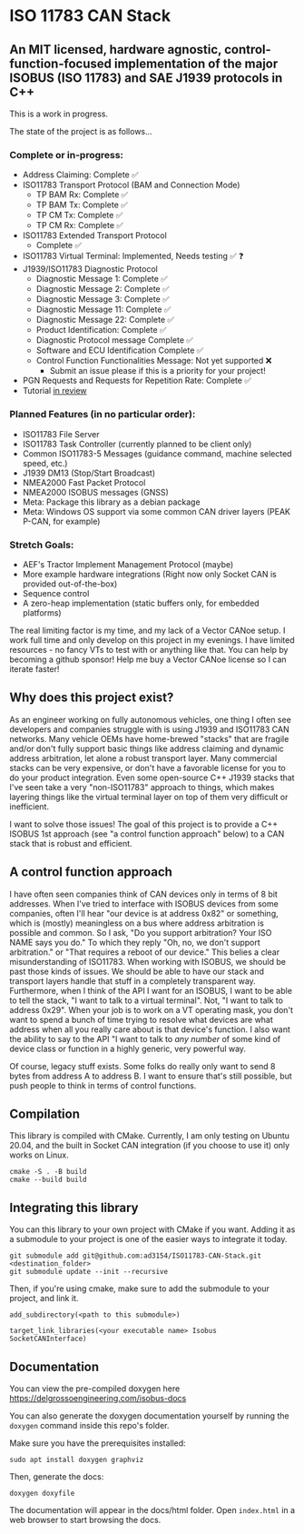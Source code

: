 # ISO 11783 CAN Stack
## An MIT licensed, hardware agnostic, control-function-focused implementation of the major ISOBUS (ISO 11783) and SAE J1939 protocols in C++
This is a work in progress.

The state of the project is as follows...

### Complete or in-progress:
- Address Claiming: Complete :white_check_mark:
- ISO11783 Transport Protocol (BAM and Connection Mode)
    - TP BAM Rx: Complete :white_check_mark:
    - TP BAM Tx: Complete :white_check_mark:
    - TP CM Tx: Complete :white_check_mark:
    - TP CM Rx: Complete :white_check_mark:
- ISO11783 Extended Transport Protocol
    - Complete :white_check_mark:
- ISO11783 Virtual Terminal: Implemented, Needs testing :white_check_mark: :question:
- J1939/ISO11783 Diagnostic Protocol
    - Diagnostic Message 1: Complete :white_check_mark:
    - Diagnostic Message 2: Complete :white_check_mark:
    - Diagnostic Message 3: Complete :white_check_mark:
    - Diagnostic Message 11: Complete :white_check_mark:
    - Diagnostic Message 22: Complete :white_check_mark:
    - Product Identification: Complete :white_check_mark:
    - Diagnostic Protocol message Complete :white_check_mark:
    - Software and ECU Identification Complete :white_check_mark:
    - Control Function Functionalities Message: Not yet supported :x:
        - Submit an issue please if this is a priority for your project!
- PGN Requests and Requests for Repetition Rate: Complete :white_check_mark:
- Tutorial [in review](https://github.com/ad3154/ISO11783-CAN-Stack/pull/35)
### Planned Features (in no particular order):
- ISO11783 File Server
- ISO11783 Task Controller (currently planned to be client only)
- Common ISO11783-5 Messages (guidance command, machine selected speed, etc.)
- J1939 DM13 (Stop/Start Broadcast)
- NMEA2000 Fast Packet Protocol
- NMEA2000 ISOBUS messages (GNSS)
- Meta: Package this library as a debian package
- Meta: Windows OS support via some common CAN driver layers (PEAK P-CAN, for example)

### Stretch Goals:
- AEF's Tractor Implement Management Protocol (maybe)
- More example hardware integrations (Right now only Socket CAN is provided out-of-the-box)
- Sequence control
- A zero-heap implementation (static buffers only, for embedded platforms)

The real limiting factor is my time, and my lack of a Vector CANoe setup. 
I work full time and only develop on this project in my evenings.
I have limited resources - no fancy VTs to test with or anything like that.
You can help by becoming a github sponsor! Help me buy a Vector CANoe license so I can iterate faster!

## Why does this project exist?
As an engineer working on fully autonomous vehicles, one thing I often see developers and companies struggle with is using J1939 and ISO11783 CAN networks. Many vehicle OEMs have home-brewed "stacks" that are fragile and/or don't fully support basic things like address claiming and dynamic address arbitration, let alone a robust transport layer. Many commercial stacks can be very expensive, or don't have a favorable license for you to do your product integration. Even some open-source C++ J1939 stacks that I've seen take a very "non-ISO11783" approach to things, which makes layering things like the virtual terminal layer on top of them very difficult or inefficient.

I want to solve those issues! The goal of this project is to provide a C++ ISOBUS 1st approach (see "a control function approach" below) to a CAN stack that is robust and efficient.

## A control function approach
I have often seen companies think of CAN devices only in terms of 8 bit addresses. When I've tried to interface with ISOBUS devices from some companies, often I'll hear "our device is at address 0x82" or something, which is (mostly) meaningless on a bus where address arbitration is possible and common. So I ask, "Do you support arbitration? Your ISO NAME says you do." To which they reply "Oh, no, we don't support arbitration." or "That requires a reboot of our device." This belies a clear misunderstanding of ISO11783. When working with ISOBUS, we should be past those kinds of issues. We should be able to have our stack and transport layers handle that stuff in a completely transparent way. Furthermore, when I think of the API I want for an ISOBUS, I want to be able to tell the stack, "I want to talk to a virtual terminal". Not, "I want to talk to address 0x29". When your job is to work on a VT operating mask, you don't want to spend a bunch of time trying to resolve what devices are what address when all you really care about is that device's function. I also want the ability to say to the API "I want to talk to *any number* of some kind of device class or function in a highly generic, very powerful way.

Of course, legacy stuff exists. Some folks do really only want to send 8 bytes from address A to address B. I want to ensure that's still possible, but push people to think in terms of control functions.

## Compilation
This library is compiled with CMake. Currently, I am only testing on Ubuntu 20.04, and the built in Socket CAN integration (if you choose to use it) only works on Linux.
```
cmake -S . -B build
cmake --build build
```

## Integrating this library
You can this library to your own project with CMake if you want. Adding it as a submodule to your project is one of the easier ways to integrate it today.

```
git submodule add git@github.com:ad3154/ISO11783-CAN-Stack.git <destination_folder>
git submodule update --init --recursive
```
Then, if you're using cmake, make sure to add the submodule to your project, and link it.

```
add_subdirectory(<path to this submodule>)

target_link_libraries(<your executable name> Isobus SocketCANInterface)
```

## Documentation
You can view the pre-compiled doxygen here https://delgrossoengineering.com/isobus-docs

You can also generate the doxygen documentation yourself by running the `doxygen` command inside this repo's folder.

Make sure you have the prerequisites installed:
```
sudo apt install doxygen graphviz
```
Then, generate the docs:
```
doxygen doxyfile
```

The documentation will appear in the docs/html folder. Open `index.html` in a web browser to start browsing the docs.
